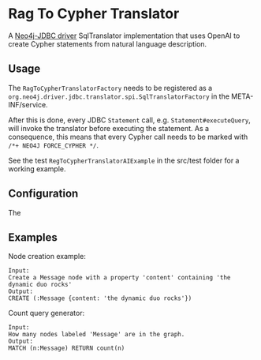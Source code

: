 # Rag To Cypher Translator

A [Neo4j-JDBC driver](https://github.com/neo4j/neo4j-jdbc) SqlTranslator implementation that uses OpenAI to create Cypher statements from natural language description.

## Usage
The `RagToCypherTranslatorFactory` needs to be registered as a `org.neo4j.driver.jdbc.translator.spi.SqlTranslatorFactory` in the META-INF/service.

After this is done, every JDBC `Statement` call, e.g. `Statement#executeQuery`, will invoke the translator before executing the statement.
As a consequence, this means that every Cypher call needs to be marked with `/*+ NEO4J FORCE_CYPHER */`.

See the test `RegToCypherTranslatorAIExample` in the src/test folder for a working example.

## Configuration

The 

## Examples

Node creation example:
```
Input:
Create a Message node with a property 'content' containing 'the dynamic duo rocks'
Output:
CREATE (:Message {content: 'the dynamic duo rocks'})
```

Count query generator:
```
Input:
How many nodes labeled 'Message' are in the graph.
Output:
MATCH (n:Message) RETURN count(n)
```